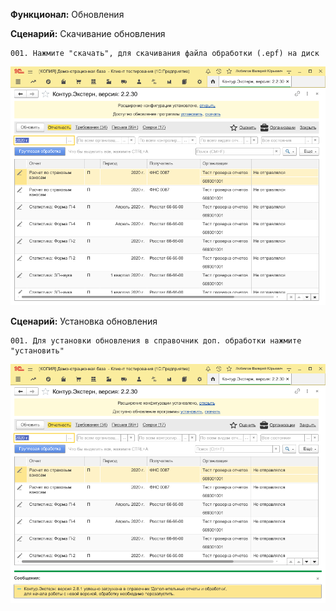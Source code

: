 **Функционал:** Обновления


**Сценарий:** Скачивание обновления

	001. Нажмите "скачать", для скачивания файла обработки (.epf) на диск
![](Обновления/Обновления_3_Скачивание_обновления_001.png)


**Сценарий:** Установка обновления

	001. Для установки обновления в справочник доп. обработки нажмите "установить"
![](Обновления/Обновления_7_Установка_обновления_001.png)
